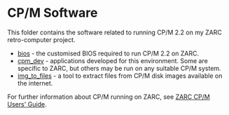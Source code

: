 # CP/M Software
This folder contains the software related to running CP/M 2.2 on my ZARC retro-computer project.

* [bios](cpm/bios) - the customised BIOS required to run CP/M 2.2 on ZARC.
* [cpm_dev](cpm/cpm_dev) - applications developed for this environment. Some are specific to ZARC, but others may be run on any suitable CP/M system.
* [img_to_files](cpm/img_to_files) - a tool to extract files from CP/M disk images available on the internet.

For further information about CP/M running on ZARC, see [ZARC CP/M Users' Guide](cpm/CPM_Guide.pdf).
